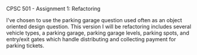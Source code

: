 CPSC 501 - Assignment 1: Refactoring

I've chosen to use the parking garage question used often as an object oriented design question. This version I will be refactoring includes several vehicle types, a parking garage, parking garage levels, parking spots, and entry/exit gates which handle distributing and collecting payment for parking tickets.